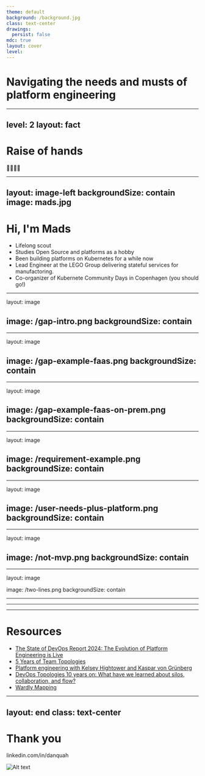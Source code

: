 ```yaml
---
theme: default
background: /background.jpg
class: text-center
drawings:
  persist: false
mdc: true
layout: cover
level:
---
```


# Navigating the needs and musts of platform engineering

---
level: 2
layout: fact
---
# Raise of hands
✋🏻✋🏼

<!--
Who is currently building or operating a platform
Who wants to
Who try to avoid it
Who is or has a product manager?
-->
---
layout: image-left
backgroundSize: contain
image: mads.jpg
---

# Hi, I'm Mads


* Lifelong scout
* Studies Open Source and platforms as a hobby
* Been building platforms on Kubernetes for a while now
* Lead Engineer at the LEGO Group delivering stateful services for manufactoring.
* Co-organizer of Kubernete Community Days in Copenhagen (you should go!)

---
layout: image

image: /gap-intro.png
backgroundSize: contain
---

---
layout: image

image: /gap-example-faas.png
backgroundSize: contain
---

---
layout: image

image: /gap-example-faas-on-prem.png
backgroundSize: contain
---

---
layout: image

image: /requirement-example.png
backgroundSize: contain
---

---
layout: image

image: /user-needs-plus-platform.png
backgroundSize: contain
---

---
layout: image

image: /not-mvp.png
backgroundSize: contain
---


---
layout: image

image: /two-lines.png
backgroundSize: contain

---



---
---
 # Resources

 * [The State of DevOps Report 2024: The Evolution of Platform Engineering is Live](https://www.puppet.com/blog/state-devops-report-2024)
 * [5 Years of Team Topologies](https://www.youtube.com/live/l695zD79aw8)
 * [Platform engineering with Kelsey Hightower and Kaspar von Grünberg](https://www.youtube.com/watch?v=puxNUkbrCVk)
 * [DevOps Topologies 10 years on: What have we learned about silos, collaboration, and flow?](https://www.youtube.com/watch?v=H0hcHFW4SmU)
 * [Wardly Mapping](https://learnwardleymapping.com/)

---
layout: end
class: text-center
---

# Thank you

linkedin.com/in/danquah

![Alt text](/download.png)
